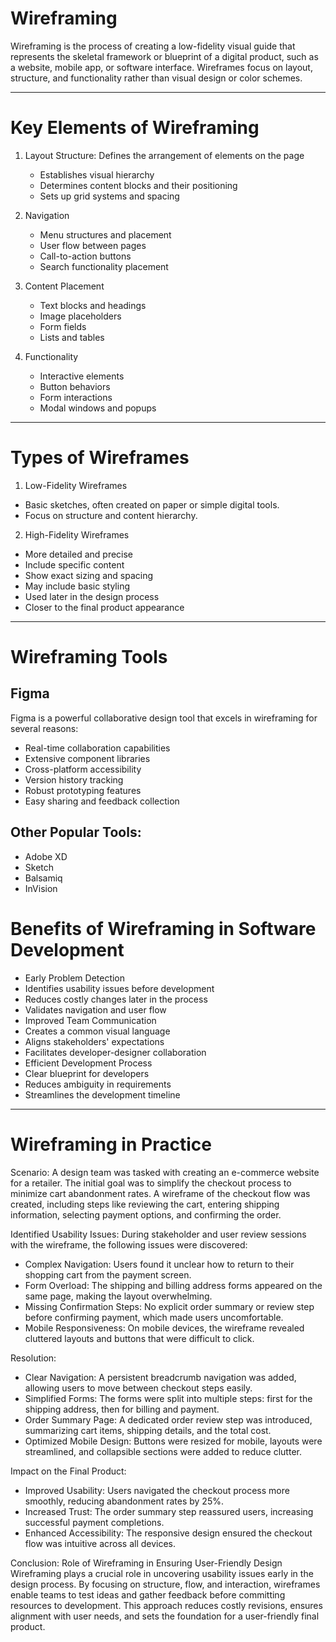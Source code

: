 # Wireframing
Wireframing is the process of creating a low-fidelity visual guide that represents the skeletal framework or blueprint of a digital product, such as a website, mobile app, or software interface. Wireframes focus on layout, structure, and functionality rather than visual design or color schemes.

---


# Key Elements of Wireframing
1. Layout Structure: Defines the arrangement of elements on the page
    - Establishes visual hierarchy
    - Determines content blocks and their positioning
    - Sets up grid systems and spacing


2. Navigation
    - Menu structures and placement
    - User flow between pages
    - Call-to-action buttons
    - Search functionality placement


3. Content Placement
    - Text blocks and headings
    - Image placeholders
    - Form fields
    - Lists and tables


4. Functionality
    - Interactive elements
    - Button behaviors
    - Form interactions
    - Modal windows and popups


---



# Types of Wireframes
1. Low-Fidelity Wireframes
- Basic sketches, often created on paper or simple digital tools.
- Focus on structure and content hierarchy.


2. High-Fidelity Wireframes
- More detailed and precise
- Include specific content
- Show exact sizing and spacing
- May include basic styling
- Used later in the design process
- Closer to the final product appearance


---



# Wireframing Tools
## Figma
Figma is a powerful collaborative design tool that excels in wireframing for several reasons:

- Real-time collaboration capabilities
- Extensive component libraries
- Cross-platform accessibility
- Version history tracking
- Robust prototyping features
- Easy sharing and feedback collection



## Other Popular Tools:
- Adobe XD
- Sketch
- Balsamiq
- InVision


# Benefits of Wireframing in Software Development
- Early Problem Detection
- Identifies usability issues before development
- Reduces costly changes later in the process
- Validates navigation and user flow
- Improved Team Communication
- Creates a common visual language
- Aligns stakeholders' expectations
- Facilitates developer-designer collaboration
- Efficient Development Process
- Clear blueprint for developers
- Reduces ambiguity in requirements
- Streamlines the development timeline



---

# Wireframing in Practice


Scenario:
A design team was tasked with creating an e-commerce website for a retailer. The initial goal was to simplify the checkout process to minimize cart abandonment rates. A wireframe of the checkout flow was created, including steps like reviewing the cart, entering shipping information, selecting payment options, and confirming the order.

Identified Usability Issues:
During stakeholder and user review sessions with the wireframe, the following issues were discovered:

- Complex Navigation: Users found it unclear how to return to their shopping cart from the payment screen.
- Form Overload: The shipping and billing address forms appeared on the same page, making the layout overwhelming.
- Missing Confirmation Steps: No explicit order summary or review step before confirming payment, which made users uncomfortable.
- Mobile Responsiveness: On mobile devices, the wireframe revealed cluttered layouts and buttons that were difficult to click.


Resolution:

- Clear Navigation: A persistent breadcrumb navigation was added, allowing users to move between checkout steps easily.
- Simplified Forms: The forms were split into multiple steps: first for the shipping address, then for billing and payment.
- Order Summary Page: A dedicated order review step was introduced, summarizing cart items, shipping details, and the total cost.
- Optimized Mobile Design: Buttons were resized for mobile, layouts were streamlined, and collapsible sections were added to reduce clutter.


Impact on the Final Product:
- Improved Usability: Users navigated the checkout process more smoothly, reducing abandonment rates by 25%.
- Increased Trust: The order summary step reassured users, increasing successful payment completions.
- Enhanced Accessibility: The responsive design ensured the checkout flow was intuitive across all devices.


Conclusion: Role of Wireframing in Ensuring User-Friendly Design
Wireframing plays a crucial role in uncovering usability issues early in the design process. By focusing on structure, flow, and interaction, wireframes enable teams to test ideas and gather feedback before committing resources to development. This approach reduces costly revisions, ensures alignment with user needs, and sets the foundation for a user-friendly final product.

